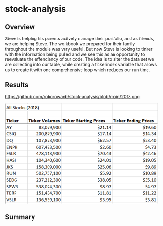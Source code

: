 # stock-analysis
## Overview
  Steve is helping his parents actively manage their portfolio, and as friends, we are helping Steve. The workbook we prepared for their family throughout the module was very useful. But now Steve is looking to tinker with the information being pulled and we see this as an opportunity to reevaluate the effenciency of our code. The idea is to alter the data set we are collecting into our table, while creating a tickerindex variable that allows us to create it with one comprehensive loop which reduces our run time.
  
## Results
  
  https://github.com/roborowanb/stock-analysis/blob/main/2018.png 
  
  
  ![2018](https://github.com/roborowanb/stock-analysis/blob/941e513f960ed04f5da22b6ae45ba8a5db1b863d/2018.png)
  
## Summary

